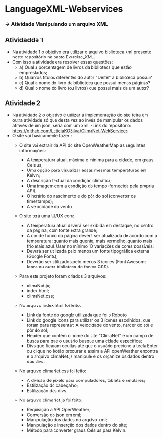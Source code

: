 # LanguageXML-Webservices
### -> Atividade Manipulando um arquivo XML

## Atividadde 1
- Na atividade 1 o objetivo era utilizar o arquivo biblioteca.xml presente neste repositório na pasta Exercise_XML.
- Com isso a atividade era resolver essas questões:
    - a) Qual a porcentagem de livros da biblioteca que estão emprestados;
    - b) Quantos títulos diferentes do autor "Deitel" a biblioteca possui?
    - c) Qual o nome do livro da biblioteca que possui menos páginas?
    - d) Qual o nome do livro (ou livros) que possui mais de um autor?

## Atividade 2
- Na atividade 2 o objetivo é utilizar a implementação do site feita em outra atividade só que desta vez ao invés de manipular os dados através de um json, seria com um xml.
  -Link do repositório: https://github.com/LeticiaKOSilva/ClimaNet-WebServices
- O site vai basicamente fazer :
  - O site vai extrair da API do site OpenWeatherMap as seguintes informações:
    
    - A temperatura atual, máxima e mínima para a cidade, em graus Celsius;
    - Uma opção para visualizar essas mesmas temperaturas em Kelvin;
    - A descrição textual da condição climática;
    - Uma imagem com a condição do tempo (fornecida pela própria API);
    - O horário do nascimento e do pôr do sol (converter os timestamps);
    - A velocidade do vento.
  
  - O site terá uma UI/UX com:
    -  A temperatura atual deverá ser exibida em destaque, no centro da página, com fonte extra grande;
      -  A cor de fundo da página deverá ser atualizada de acordo com a temperatura: quanto mais quente, mais vermelho, quanto mais frio mais azul. Usar no mínimo 10 variações de cores possíveis;
    -  Deverá ser utilizada pelo menos um fonte tipográfica externa (Google Fonts);
    -  Deverão ser utilizados pelo menos 3 ícones (Font Awesome Icons ou outra biblioteca de fontes CSS).
  
  - Para este projeto foram criados 3 arquivos:
    - climaNet.js;
    - index.html;
    - climaNet.css;
  
  - No arquivo index.html foi feito:
    - Link da fonte do google utilizada que foi o Roboto;
    - Link do google icons para utilizar os 3 ícones escolhidos, que foram para representar: A velocidade do vento, narcer do sol e pôr do sol;
    - Header que contém o nome do site "ClimaNet" e um campo de busca para que o usuário busque uma cidade específica;
    - Divs que ficaram ocultas até que o usuário precione a tecla Enter ou clique no botão procurar e assim a API openWeather
   encontra e o arquivo climaNet.js manipule e os organize os dados dentro das divs.
  
  - No arquivo climaNet.css foi feito:
     - A divisão de pixels para computadores, tablets e celulares;
     - Estilização do cabeçalho;
     - Estilização das divs.
  
  - No arquivo climaNet.js foi feito:
    - Requisição a API OpenWeather;
    - Conversão do json em xml;
    - Manipulação dos dados no arquivo xml;
    - Manipulação e inserção dos dados dentro do site;
    - Método para converter graus Celsius para Kelvin.
